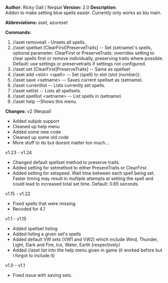 **Author:** Ricky Gall / Neqsal
**Version:** 2.0
**Description:**  
Addon to make setting blue spells easier. Currently only works as blu main.

**Abbreviations:** aset, azureset

**Commands:**
 1. //aset removeall - Unsets all spells.
 2. //aset spellset <setname> [ClearFirst|PreserveTraits] -- Set (setname)'s spells,
                  optional parameter: ClearFirst or PreserveTraits: overrides
                  setting to clear spells first or remove individually,
                  preserving traits where possible. Default: use settings or
                  preservetraits if settings not configured.
 3. //aset set <setname> [ClearFirst|PreserveTraits] -- Same as spellset
 4. //aset add &lt;slot&gt; &lt;spell&gt; -- Set (spell) to slot (slot (number)).
 5. //aset save &lt;setname&gt; -- Saves current spellset as (setname).
 6. //aset currentlist -- Lists currently set spells.
 7. //aset setlist -- Lists all spellsets.
 8. //aset spelllist &lt;setname&gt; -- List spells in (setname)
 9. //aset help --Shows this menu.

**Changes:**
v2 (Neqsal)
 * Added subjob support
 * Cleaned up help menu
 * Added some new code
 * Cleaned up some old code
 * More stuff to do but doesnt matter too much...

v1.23 - v1.24
 * Changed default spellset method to preserve traits.
 * Added setting for setmethod to either PresereTraits or ClearFirst.
 * Added setting for setspeed. Wait time between each spell being set. Faster timing
        may result in multiple attempts at setting the spell and could lead to
        increased total set time. Default: 0.65 seconds.
        
v1.15 - v1.22  
 * Fixed spells that were missing
 * Recoded for 4.1

v1.1 - v1.15  
 * Added spellset listing
 * Added listing a given set's spells
 * Added default VW sets (VW1 and VW2) which include Wind, Thunder, Light, Dark and Fire, Ice, Water, Earth (respectively)
 * Added //aset list into the help menu given in game (it worked before but i forgot to include it)

v1.0 - v1.1  
 * Fixed issue with saving sets.
